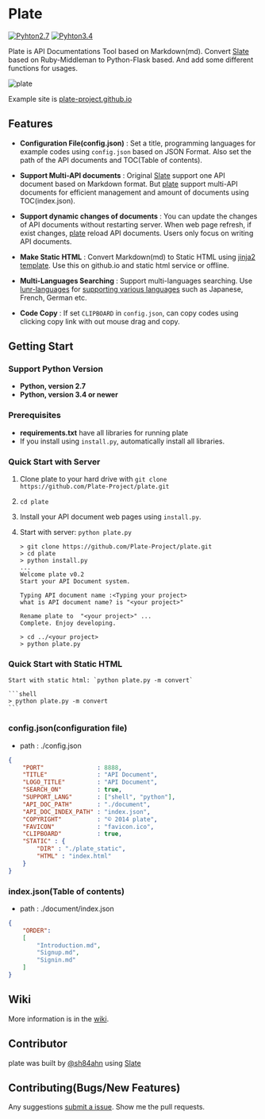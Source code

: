 Plate
========
 
[![Pyhton2.7](https://img.shields.io/badge/python-2.7-brightgreen.svg)](https://github.com/Plate-Project/plate)  [![Pyhton3.4](https://img.shields.io/badge/python-3.4-red.svg)](https://github.com/Plate-Project/plate.git)



Plate is API Documentations Tool based on Markdown(md). Convert [Slate](http://tripit.github.io/slate) based on Ruby-Middleman to Python-Flask based. And add some different functions for usages. 
  
![plate](https://farm6.staticflickr.com/5820/21503977290_41beb38dcd_b.jpg)

Example site is [plate-project.github.io](http://plate-project.github.io/)


Features
------------

- **Configuration File(config.json)**
: Set a title, programming languages for example codes using `config.json` based on JSON Format. Also set the path of the API documents and TOC(Table of contents).

- **Support Multi-API documents**
: Original [Slate](http://tripit.github.io/slate) support one API document based on Markdown format. But [plate](https://github.com/Plate-Project/plate) support multi-API documents for efficient management and amount of documents using TOC(index.json).

- **Support dynamic changes of documents**
: You can update the changes of API documents without restarting server. When web page refresh, if exist changes, [plate](https://github.com/Plate-Project/plate) reload API documents. Users only focus on writing API documents.

- **Make Static HTML**
: Convert Markdown(md) to Static HTML using [jinja2 template](http://jinja.pocoo.org/). Use this on github.io and static html service or offline.

- **Multi-Languages Searching**
: Support multi-languages searching. Use [lunr-languages](https://github.com/MihaiValentin/lunr-languages) for [supporting various languages](https://github.com/Plate-Project/plate/wiki/Multi-Language-Search) such as Japanese, French, German etc.

- **Code Copy**
: If set <code>CLIPBOARD</code> in `config.json`, can copy codes using clicking copy link with out mouse drag and copy.

Getting Start
------------------------------

### Support Python Version 
  - **Python, version 2.7**
  - **Python, version 3.4 or newer**

### Prerequisites
 
 - **requirements.txt** have all libraries for running plate
 - If you install using `install.py`, automatically install all libraries.

### Quick Start with Server 

 1. Clone plate to your hard drive with `git clone https://github.com/Plate-Project/plate.git`
 2. `cd plate`
 3. Install your API document web pages using `install.py`.
 4. Start with server: `python plate.py`

    ```shell
    > git clone https://github.com/Plate-Project/plate.git
    > cd plate 
    > python install.py 
    ...
    Welcome plate v0.2
    Start your API Document system.
    
    Typing API document name :<Typing your project>
    what is API document name? is "<your project>"
    
    Rename plate to  "<your project>" ...
    Complete. Enjoy developing.
    
    > cd ../<your project>
    > python plate.py
    ```

### Quick Start with Static HTML 

    Start with static html: `python plate.py -m convert`
    
    ```shell
    > python plate.py -m convert
    ```

### config.json(configuration file)
- path : ./config.json
```json
{
    "PORT"               : 8888,
    "TITLE"              : "API Document", 
    "LOGO_TITLE"         : "API Document",
    "SEARCH_ON"          : true, 
    "SUPPORT_LANG"       : ["shell", "python"],
    "API_DOC_PATH"       : "./document",
    "API_DOC_INDEX_PATH" : "index.json",
    "COPYRIGHT"          : "© 2014 plate",
    "FAVICON"            : "favicon.ico",
    "CLIPBOARD"          : true,
    "STATIC" : {
        "DIR" : "./plate_static",
        "HTML" : "index.html"
    }
}
```

### index.json(Table of contents)
- path : ./document/index.json
```json
{
    "ORDER":
    [
        "Introduction.md",
        "Signup.md",
        "Signin.md"
    ]
}
```


Wiki
------------------------------
More information is in the [wiki](https://github.com/Plate-Project/plate/wiki).

Contributor
--------------------
plate was built by [@sh84ahn](https://twitter.com/sh84ahn) using [Slate](http://tripit.github.io/slate)

Contributing(Bugs/New Features)
--------------------
Any suggestions [submit a issue](https://github.com/Plate-Project/plate/issues).
Show me the pull requests.
